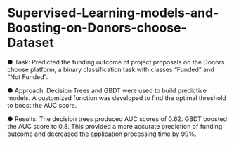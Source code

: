# Supervised-Learning-models-and-Boosting-on-Donors-choose-Dataset
●	Task: Predicted the funding outcome of project proposals on the Donors choose platform, a binary classification
task with classes “Funded” and “Not Funded”.

●	Approach: Decision Trees and GBDT were used to build predictive models. A customized function was developed
 to find the optimal threshold to boost the AUC score. 
 
●	Results: The decision trees produced AUC scores of 0.62. GBDT boosted the AUC score to 0.8. This provided a more accurate prediction of funding outcome and decreased the application processing time by 99%.
